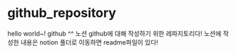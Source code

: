 # github_repository
hello world~! github ^^
노션 github에 대해 작성하기 위한 레파지토리다!
노션에 작성한 내용은 notion 풀더로 이동하면 readme파일이 있다!
